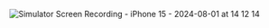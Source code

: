 ![Simulator Screen Recording - iPhone 15 - 2024-08-01 at 14 12 14](https://github.com/user-attachments/assets/42911416-e4b8-4592-95e0-63fe7ea61240)
